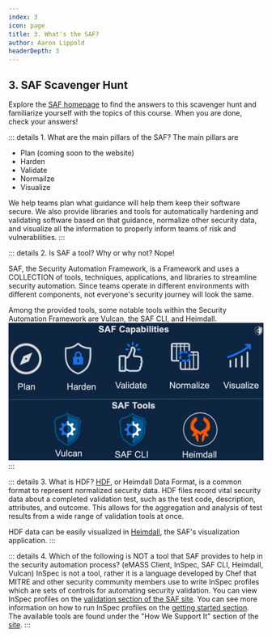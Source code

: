 ```yaml
---
index: 3
icon: page
title: 3. What's the SAF?
author: Aaron Lippold
headerDepth: 3
---
```


## 3. SAF Scavenger Hunt
Explore the [SAF homepage](https://saf.mitre.org/) to find the answers to this scavenger hunt and familiarize yourself with the topics of this course. When you are done, check your answers!

::: details 1. What are the main pillars of the SAF?
The main pillars are 
- Plan (coming soon to the website)
- Harden
- Validate
- Normailze
- Visualize

We help teams plan what guidance will help them keep their software secure. We also provide libraries and tools for automatically hardening and validating software based on that guidance, normalize other security data, and visualize all the information to properly inform teams of risk and vulnerabilities. 
:::

::: details 2. Is SAF a tool? Why or why not?
Nope! 

SAF, the Security Automation Framework, is a Framework and uses a COLLECTION of tools, techniques, applications, and libraries to streamline security automation. Since teams operate in different environments with different components, not everyone's security journey will look the same.


Among the provided tools, some notable tools within the Security Automation Framework are Vulcan, the SAF CLI, and Heimdall.
![Alt text](../../assets/img/SAF_Capabilities_SAF_Tools.png)
:::

::: details 3. What is HDF?
[HDF](https://saf.mitre.org/#/normalize), or Heimdall Data Format, is a common format to represent normalized security data. HDF files record vital security data about a completed validation test, such as the test code, description, attributes, and outcome. This allows for the aggregation and analysis of test results from a wide range of validation tools at once.

HDF data can be easily visualized in [Heimdall](https://heimdall-lite.mitre.org/), the SAF's visualization application.
:::

::: details 4. Which of the following is NOT a tool that SAF provides to help in the security automation process? (eMASS Client, InSpec, SAF CLI, Heimdall, Vulcan)
InSpec is not a tool, rather it is a language developed by Chef that MITRE and other security community members use to write InSpec profiles which are sets of controls for automating security validation. You can view InSpec profiles on the [validation section of the SAF site](https://saf.mitre.org/#/validate). You can see more information on how to run InSpec profiles on the [getting started section](https://saf.mitre.org/#/getstarted). The available tools are found under the "How We Support It" section of the [site](https://saf.mitre.org/).
:::

<!-- ### 2.1. Identifying your stack and checking for a profile using the saf site

![Alt text](../../assets/img/SAF_Validate.png)

### 2.2. Reviewing README for a profile and understanding how to use them

![Alt text](../../assets/img/Github_nginx.png)

### 2.3. Understand the most appropriate way of running InSpec

![Alt text](../../assets/img/runner.png)

### 2.4. Learning how to run InSpec

![Alt text](../../assets/img/InSpec_Multiple_Controls.png)

### 2.5. Tooling and Reporting

![Alt text](../../assets/img/Heimdall_Results.png) -->
